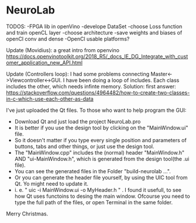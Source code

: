 # NeuroLab

TODOS:
-FPGA lib in openVino
-develope DataSet
-choose Loss function and train openCL layer
-choose architecture 
-save weights and biases of openCl conv and dense
-OpenCl usable platforms?


Update (Movidius): 
a great intro from openvino
https://docs.openvinotoolkit.org/2018_R5/_docs_IE_DG_Integrate_with_customer_application_new_API.html

Update (Controllers loop):
I had some problems connecting Master<->Viewcontroller<->GUI. I have been doing a loop of includes. Each class includes the other, which needs infinte memory.
Solution: first answer:
https://stackoverflow.com/questions/4964482/how-to-create-two-classes-in-c-which-use-each-other-as-data

I've just uploaded the Qt files.
To those who want to help program the GUI:
- Download Qt and just load the project NeuroLab.pro
- It is better if you use the design tool by clicking on the "MainWindow.ui" file.
- So it doesn't matter if you type every single position and parameters of buttons, tabs and other things, or just use the design tool.
- The "MainWindow.cpp" includes the (normal) header "MainWindow.h" AND "ui-MainWindow.h", which is generated from the design tool(the .ui file).
- You can see the generated files in the Folder "build-neurolab ...".
- Or you can generate the header file yourself, by using the UIC tool from Qt. Yo might need to update it.
- i. e. " uic -i MainWindow.ui -o MyHeader.h " . I found it usefull, to see how Qt uses functoins to desing the main window. Ofcourse you need to type the full path of the files, or open Terminal in the same folder.

Merry Christmas.



